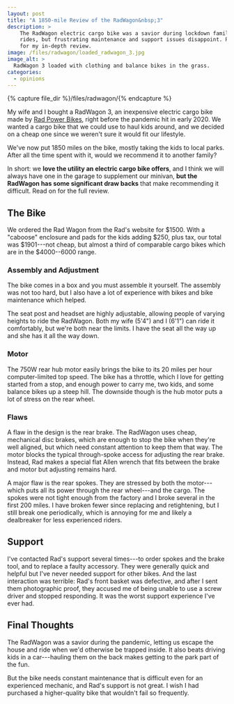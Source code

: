 ```yaml
---
layout: post
title: "A 1850-mile Review of the RadWagon&nbsp;3"
description: >
    The RadWagon electric cargo bike was a savior during lockdown family
    rides, but frustrating maintenance and support issues disappoint. Read on
    for my in-depth review.
image: /files/radwagon/loaded_radwagon_3.jpg
image_alt: >
  RadWagon 3 loaded with clothing and balance bikes in the grass.
categories:
  - opinions
---
```


{% capture file_dir %}/files/radwagon/{% endcapture %}

My wife and I bought a RadWagon 3, an inexpensive electric cargo bike made by
[Rad Power Bikes][rpb], right before the pandemic hit in early 2020. We wanted
a cargo bike that we could use to haul kids around, and we decided on a cheap
one since we weren't sure it would fit our lifestyle.

[rpb]: https://www.radpowerbikes.com

We've now put 1850 miles on the bike, mostly taking the kids to local parks.
After all the time spent with it, would we recommend it to another family?

In short: we **love the utility an electric cargo bike offers**, and I think
we will always have one in the garage to supplement our minivan, **but the
RadWagon has some significant draw backs** that make recommending it
difficult. Read on for the full review.

## The Bike

We ordered the Rad Wagon from the Rad's website for $1500. With a "caboose"
enclosure and pads for the kids adding $250, plus tax, our total was
$1901---not cheap, but almost a third of comparable cargo bikes which are in
the $4000--6000 range.

### Assembly and Adjustment

The bike comes in a box and you must assemble it yourself. The assembly was
not too hard, but I also have a lot of experience with bikes and bike
maintenance which helped.

The seat post and headset are highly adjustable, allowing people of varying
heights to ride the RadWagon. Both my wife (5'4") and I (6'1") can ride it
comfortably, but we're both near the limits. I have the seat all the way up
and she has it all the way down.

### Motor

The 750W rear hub motor easily brings the bike to its 20 miles per hour
computer-limited top speed. The bike has a throttle, which I love for getting
started from a stop, and enough power to carry me, two kids, and some balance
bikes up a steep hill. The downside though is the hub motor puts a lot of
stress on the rear wheel.

### Flaws

A flaw in the design is the rear brake. The RadWagon uses cheap, mechanical
disc brakes, which are enough to stop the bike when they're well aligned, but
which need constant attention to keep them that way. The motor blocks the
typical through-spoke access for adjusting the rear brake. Instead, Rad makes
a special flat Allen wrench that fits between the brake and motor but
adjusting remains hard.

A major flaw is the rear spokes. They are stressed by both the motor---which
puts all its power through the rear wheel---and the cargo. The spokes were not
tight enough from the factory and I broke several in the first 200 miles. I
have broken fewer since replacing and retightening, but I still break one
periodically, which is annoying for me and likely a dealbreaker for less
experienced riders.

## Support

I've contacted Rad's support several times---to order spokes and the brake
tool, and to replace a faulty accessory. They were generally quick and helpful
but I've never needed support for other bikes. And the last interaction was
terrible: Rad's front basket was defective, and after I sent them photographic
proof, they accused me of being unable to use a screw driver and stopped
responding. It was the worst support experience I've ever had.

## Final Thoughts

The RadWagon was a savior during the pandemic, letting us escape the house and
ride when we'd otherwise be trapped inside. It also beats driving kids in a
car---hauling them on the back makes getting to the park part of the fun.

But the bike needs constant maintenance that is difficult even for an
experienced mechanic, and Rad's support is not great. I wish I had purchased a
higher-quality bike that wouldn't fail so frequently.
